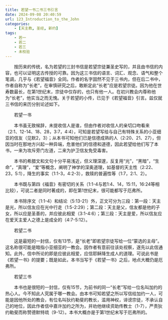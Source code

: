```yaml
---
title: 若望一书二书三书引言
date: 2024-09-08 20:40:59
url: 123_Introduction_to_the_John
categories:
    - [天主教, 圣经, 新约]
tags:
    - 若一
    - 若二
    - 若三
    - 未校验
---
```


&emsp;&emsp;按历来的传统，名为若望的三封书信是若望宗徒兼圣史写的，并且由书信的内容，也可以证明这古传授的可靠。因为这三书信的语言、词汇、观念、语气和整个笔调，几乎与《若望福音》全同。作者的名字固然不见于三书内，但在后二书中，作者自称为“长老”，在审慎研究之后，敢断定此“长老”应是若望宗徒。因为他在世寿数最长，在第1世纪末，宗徒中仅存的，也只有他一人。在初兴教会内尊称他为“长老”，他实当之而无愧。关于若望的小传，已见于《若望福音》引言。兹仅就三书信的来历分别论述如下。
<!-- more -->
&emsp;&emsp;若望一书

&emsp;&emsp;本书虽无致候辞，未提收信人是谁，但由作者对收信人的亲切口吻看来（2:1、12-14、18、28，3:7，4:4），可知是若望写给与自己有特殊关系的小亚细亚的信友（见默2，3）；从本书可知他们已是信德成熟的人（2:20、21、27），但因当时在那地方兴起一种异端，危害他们的信德和道德，因此若望给他们写了本书，一来为攻斥旁门左道，二来为护卫信友免受毒害。

&emsp;&emsp;本书的希腊文和文句十分平易浅近，但义理深邃，反复用“光”，“黑暗”，“生命”，“真理”，“爱”等概念，阐明了神学的深奥道理，如基督的天主性（2:22、23，5:1），降生的事实（1:1-3，4:2-3），救赎的普遍性等（1:7，2:1、2）。

&emsp;&emsp;本书既与第四《福音》有密切的关系（1:1-4与若1:4、14，15:11，16:24等相比较），可说二者是同时著成的，即在第1世纪末，很可能都写于厄弗所。

&emsp;&emsp;本书除序文（1:1-4）和结论（5:13-21）外，正文可分为三段：第一段：天主是光，所以信友应在光中行走（1:5-2:29）；第二段：天主是父，信友都是他的子女，所以应是圣善的，并应彼此相爱（3:1-4:6）；第三段：天主是爱，所以信友应在爱天主爱人之德上是成全的（4:7-5:12）。

&emsp;&emsp;若望二书

&emsp;&emsp;这是最短的一封信，仅有13节，是“长老”即若望宗徒写给一位“蒙选的主母”。这名称很可能是暗指小亚细亚的一教会。因作者有意前往该处视察，遂先以此信通知。此外，信中所论的即是应彼此相爱，应信耶稣降生成人的道理。可说此书是《若望一书》的提要；既是如此，本书当写于《若望一书》之后，地点大概仍是厄弗所。

&emsp;&emsp;若望三书

&emsp;&emsp;本书也是很短的一封信，仅有15节，为前书的同一“长老”写给一位名叫加约的热心人。今不知此人究属于哪一教会。由本书可知若望之所以写信给加约一人，可能是因他所处的教会，有位名叫狄约勒斐的教长，滥用神权，诽谤宗徒，不承认自己的地位，因此作者信中嘉许加约之所为，并劝他继续资助传教士（1-7），严责狄约勒斐而称赞德默特琉（9-12）。本书大概亦是于第1世纪末写于厄弗所的。